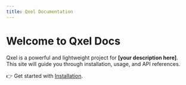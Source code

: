 ```yaml
---
title: Qxel Documentation
---
```


# Welcome to Qxel Docs

Qxel is a powerful and lightweight project for **[your description here]**.  
This site will guide you through installation, usage, and API references.

👉 Get started with [Installation](installation.md).
